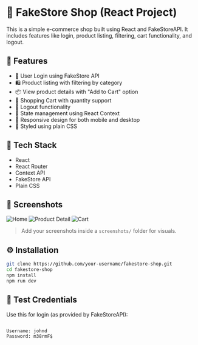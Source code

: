 # 🛒 FakeStore Shop (React Project)

This is a simple e-commerce shop built using React and FakeStoreAPI. It includes features like login, product listing, filtering, cart functionality, and logout.

## 🚀 Features

- 🔐 User Login using FakeStore API
- 🛍️ Product listing with filtering by category
- 📦 View product details with "Add to Cart" option
- 🛒 Shopping Cart with quantity support
- 🚪 Logout functionality
- 🧠 State management using React Context
- 📱 Responsive design for both mobile and desktop
- 🎨 Styled using plain CSS

## 🔧 Tech Stack

- React
- React Router
- Context API
- FakeStore API
- Plain CSS

## 📸 Screenshots

![Home](screenshots/home.png)
![Product Detail](screenshots/product-detail.png)
![Cart](screenshots/cart.png)

> Add your screenshots inside a `screenshots/` folder for visuals.

## ⚙️ Installation

```bash
git clone https://github.com/your-username/fakestore-shop.git
cd fakestore-shop
npm install
npm run dev
```

## 🔐 Test Credentials
Use this for login (as provided by FakeStoreAPI):

```bash

Username: johnd
Password: m38rmF$
```